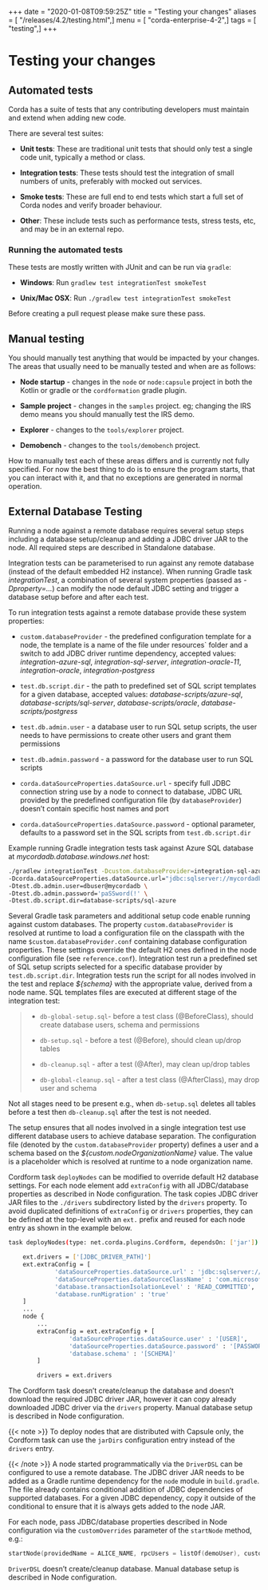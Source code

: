 +++
date = "2020-01-08T09:59:25Z"
title = "Testing your changes"
aliases = [ "/releases/4.2/testing.html",]
menu = [ "corda-enterprise-4-2",]
tags = [ "testing",]
+++


# Testing your changes


## Automated tests

Corda has a suite of tests that any contributing developers must maintain and extend when adding new code.

There are several test suites:


* **Unit tests**: These are traditional unit tests that should only test a single code unit, typically a method or class.


* **Integration tests**: These tests should test the integration of small numbers of units, preferably with mocked out services.


* **Smoke tests**: These are full end to end tests which start a full set of Corda nodes and verify broader behaviour.


* **Other**: These include tests such as performance tests, stress tests, etc, and may be in an external repo.



### Running the automated tests

These tests are mostly written with JUnit and can be run via `gradle`:


* **Windows**: Run `gradlew test integrationTest smokeTest`


* **Unix/Mac OSX**: Run `./gradlew test integrationTest smokeTest`


Before creating a pull request please make sure these pass.


## Manual testing

You should manually test anything that would be impacted by your changes. The areas that usually need to be manually tested and when are
                as follows:


* **Node startup** - changes in the `node` or `node:capsule` project in both the Kotlin or gradle or the `cordformation` gradle plugin.


* **Sample project** - changes in the `samples` project. eg; changing the IRS demo means you should manually test the IRS demo.


* **Explorer** - changes to the `tools/explorer` project.


* **Demobench** - changes to the `tools/demobench` project.


How to manually test each of these areas differs and is currently not fully specified. For now the best thing to do is to ensure the
                program starts, that you can interact with it, and that no exceptions are generated in normal operation.


## External Database Testing

Running a node against a remote database requires several setup steps including a database setup/cleanup and adding a JDBC driver JAR to the node.
                All required steps are described in Standalone database.

Integration tests can be parameterised to run against any remote database (instead of the default embedded H2 instance).
                When running Gradle task *integrationTest*, a combination of several system properties (passed as *-Dproperty=…*) can modify the node default JDBC setting and trigger a database setup before and after each test.

To run integration tests against a remote database provide these system properties:


* `custom.databaseProvider` -  the predefined configuration template for a node, the template is a name of the file under resources` folder and a switch to add JDBC driver runtime dependency, accepted values: *integration-azure-sql*, *integration-sql-server*, *integration-oracle-11*, *integration-oracle*, *integration-postgress*


* `test.db.script.dir` - the path to predefined set of SQL script templates for a given database, accepted values: *database-scripts/azure-sql*, *database-scripts/sql-server*, *database-scripts/oracle*, *database-scripts/postgress*


* `test.db.admin.user` - a database user to run SQL setup scripts, the user needs to have permissions to create other users and grant them permissions


* `test.db.admin.password` -  a password for the database user to run SQL scripts


* `corda.dataSourceProperties.dataSource.url` - specify full JDBC connection string use by a node to connect to database, JDBC URL provided by the predefined configuration file (by `databaseProvider`) doesn’t contain specific host names and port


* `corda.dataSourceProperties.dataSource.password` - optional parameter, defaults to a password set in the SQL scripts from `test.db.script.dir`


Example running Gradle integration tests task against Azure SQL database at *mycordadb.database.windows.net* host:

```bash
./gradlew integrationTest -Dcustom.databaseProvider=integration-sql-azure \
-Dcorda.dataSourceProperties.dataSource.url="jdbc:sqlserver://mycordadb.database.windows.net:1433;databaseName=mycordadb;encrypt=true;trustServerCertificate=false;hostNameInCertificate=*.database.windows.net;loginTimeout=30" \
-Dtest.db.admin.user=dbuser@mycordadb \
-Dtest.db.admin.password='paSSword(!' \
-Dtest.db.script.dir=database-scripts/sql-azure
```
Several Gradle task parameters and additional setup code enable running against custom databases.
                The property `custom.databaseProvider` is resolved at runtime to load a configuration file on the classpath with the
                name `$custom.databaseProvider.conf` containing database configuration properties. These settings override the default H2 ones
                defined in the node configuration file (see `reference.conf`).
                Integration test run a predefined set of SQL setup scripts selected for a specific database provider by `test.db.script.dir`.
                Integration tests run the script for all nodes involved in the test and replace *${schema}* with the appropriate value, derived from a node name. SQL templates files are executed at different stage of the integration test:

> 
> 
> * `db-global-setup.sql`- before a test class (@BeforeClass), should create database users, schema and permissions
> 
> 
> * `db-setup.sql` - before a test (@Before), should clean up/drop tables
> 
> 
> * `db-cleanup.sql` - after a test (@After), may clean up/drop tables
> 
> 
> * `db-global-cleanup.sql` - after a test class (@AfterClass), may drop user and schema
> 
> 
Not all stages need to be present e.g., when `db-setup.sql` deletes all tables before a test then `db-cleanup.sql` after the test is not needed.

The setup ensures that all nodes involved in a single integration test use different database users to achieve database separation.
                The configuration file (denoted by the `custom.databaseProvider` property) defines a user and a schema based on the *${custom.nodeOrganizationName}* value.
                The value is a placeholder which is resolved at runtime to a node organization name.

Cordform task `deployNodes` can be modified to override default H2 database settings.
                For each node element add `extraConfig` with all JDBC/database properties as described in Node configuration.
                The task copies JDBC driver JAR files to the `./drivers` subdirectory listed by the `drivers` property.
                To avoid duplicated definitions of `extraConfig` or `drivers` properties, they can be defined at the top-level with an `ext.` prefix and reused for each node entry as shown in the example below.

```bash
task deployNodes(type: net.corda.plugins.Cordform, dependsOn: ['jar']) {

    ext.drivers = ['[JDBC_DRIVER_PATH]']
    ext.extraConfig = [
             'dataSourceProperties.dataSource.url' : 'jdbc:sqlserver://[DATABASE].database.windows.net:1433;databaseName=[DATABASE];encrypt=true;trustServerCertificate=false;hostNameInCertificate=*.database.windows.net;loginTimeout=30',
             'dataSourceProperties.dataSourceClassName' : 'com.microsoft.sqlserver.jdbc.SQLServerDataSource',
             'database.transactionIsolationLevel' : 'READ_COMMITTED',
             'database.runMigration' : 'true'
    ]
    ...
    node {
        ...
        extraConfig = ext.extraConfig + [
                 'dataSourceProperties.dataSource.user' : '[USER]',
                 'dataSourceProperties.dataSource.password' : '[PASSWORD]',
                 'database.schema' : '[SCHEMA]'
        ]

        drivers = ext.drivers
```
The Cordform task doesn’t create/cleanup the database and doesn’t download the required JDBC driver JAR, however it can copy already downloaded JDBC driver via the `drivers` property.
                Manual database setup is described in Node configuration.


{{< note >}}
To deploy nodes that are distributed with Capsule only, the Cordform task can use the `jarDirs` configuration entry instead of the `drivers` entry.

{{< /note >}}
A node started programmatically via the `DriverDSL` can be configured to use a remote database.
                The JDBC driver JAR needs to be added as a Gradle runtime dependency for the `node` module in `build.gradle`.
                The file already contains conditional addition of JDBC dependencies of supported databases.
                For a given JDBC dependency, copy it outside of the conditional to ensure that it is always gets added to the node JAR.

For each node, pass JDBC/database properties described in Node configuration via the `customOverrides` parameter of the `startNode` method, e.g.:

```kotlin
startNode(providedName = ALICE_NAME, rpcUsers = listOf(demoUser), customOverrides = aliceDatabaseProperties)
```
`DriverDSL` doesn’t create/cleanup database. Manual database setup is described in Node configuration.


